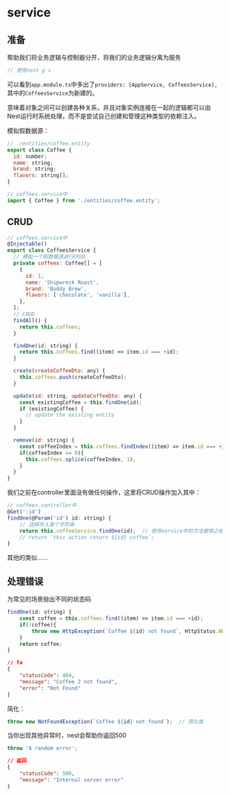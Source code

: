 # service
## 准备

帮助我们将业务逻辑与控制器分开，将我们的业务逻辑分离为服务

```javascript
// 使用nest g s
```

可以看到`app.module.ts`中多出了`providers: [AppService, CoffeesService], `其中的`CoffeesService`为新建的。

意味着对象之间可以创建各种关系，并且对象实例连接在一起的逻辑都可以由Nest运行时系统处理，而不是尝试自己创建和管理这种类型的依赖注入。

模拟假数据源：

```javascript
// ./entities/coffee.entity
export class Coffee {
  id: number;
  name: string;
  brand: string;
  flavors: string[];
}
```

```javascript
// coffees.service中
import { Coffee } from './entities/coffee.entity';
```

## CRUD

```javascript
// coffees.service中
@Injectable()
export class CoffeesService {
  // 模拟一个假数据源进行CRUD
  private coffees: Coffee[] = [
    {
      id: 1,
      name: 'Shipwreck Roast',
      brand: 'Buddy Brew',
      flavors: ['chocolate', 'vanilla'],
    },
  ];
  // CRUD
  findAll() {
    return this.coffees;
  }

  findOne(id: string) {
    return this.coffees.find((item) => item.id === +id);
  }

  create(createCoffeeDto: any) {
    this.coffees.push(createCoffeeDto);
  }

  update(id: string, updateCoffeeDto: any) {
    const existingCoffee = this.findOne(id);
    if (existingCoffee) {
      // update the existing entity
    }
  }

  remove(id: string) {
    const coffeeIndex = this.coffees.findIndex((item) => item.id === +id);
    if(coffeeIndex >= 0){
      this.coffees.splice(coffeeIndex, 1);
    }
  }
}
```

我们之前在controller里面没有做任何操作，这里将CRUD操作加入其中：

```javascript
// coffees.controller中
@Get(':id')
findOne(@Param('id') id: string) {
    // 选择传入某个字符串
    return this.coffeeService.findOne(id);  // 使用service中的方法替换之前写的空方法
    // return `this action return ${id} coffee`;
}
```

其他的类似......

## 处理错误

为常见的场景抛出不同的状态码

```javascript
findOne(id: string) {
    const coffee = this.coffees.find((item) => item.id === +id);
    if(!coffee){
        throw new HttpException(`Coffee ${id} not found`, HttpStatus.NOT_FOUND);
    }
    return coffee;
}
```

```json
// fa
{
    "statusCode": 404,
    "message": "Coffee 2 not found",
    "error": "Not Found"
}
```

简化：

```javascript
throw new NotFoundException(`Coffee ${id} not found`);  // 简化类
```

当你出现其他异常时，nest会帮助你返回500

```javascript
throw 'A random error';
```

```json
// 返回
{
    "statusCode": 500,
    "message": "Internal server error"
}
```

